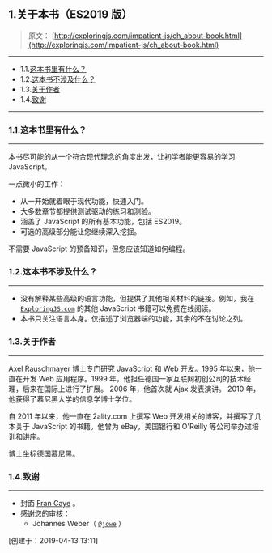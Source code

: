 ## 1.关于本书（ES2019 版）

> 原文： [http://exploringjs.com/impatient-js/ch_about-book.html](http://exploringjs.com/impatient-js/ch_about-book.html)

---

-   1.1.[这本书里有什么？](#1.1.这本书里有什么？)
-   1.2.[这本书不涉及什么？](#1.2.这本书不涉及什么？)
-   1.3.[关于作者](#1.3.关于作者)
-   1.4.[致谢](#1.4.致谢)

---

### 1.1.这本书里有什么？

---

本书尽可能的从一个符合现代理念的角度出发，让初学者能更容易的学习 JavaScript。

一点微小的工作：

-   从一开始就着眼于现代功能，快速入门。
-   大多数章节都提供测试驱动的练习和测验。
-   涵盖了 JavaScript 的所有基本功能，包括 ES2019。
-   可选的高级部分能让您继续深入挖掘。

不需要 JavaScript 的预备知识，但您应该知道如何编程。

### 1.2.这本书不涉及什么？

---

-   没有解释某些高级的语言功能，但提供了其他相关材料的链接。例如，我在 [`ExploringJS.com`](http://exploringjs.com/) 的其他 JavaScript 书籍可以免费在线阅读。
-   本书只关注语言本身。仅描述了浏览器端的功能，其余的不在讨论之列。

### 1.3.关于作者

---

Axel Rauschmayer 博士专门研究 JavaScript 和 Web 开发。1995 年以来，他一直在开发 Web 应用程序。1999 年，他担任德国一家互联网初创公司的技术经理，后来在国际上进行了扩展。 2006 年，他首次就 Ajax 发表演讲。 2010 年，他获得了慕尼黑大学的信息学博士学位。

自 2011 年以来，他一直在 2ality.com 上撰写 Web 开发相关的博客，并撰写了几本关于 JavaScript 的书籍。他曾为 eBay，美国银行和 O'Reilly 等公司举办过培训和讲座。

博士坐标德国慕尼黑。

### 1.4.致谢

---

-   封面 [Fran Caye](http://francaye.net) 。
-   感谢您的审核：
    -   Johannes Weber（ [`@jowe`](https://twitter.com/jowe) ）

[创建于：2019-04-13 13:11]
